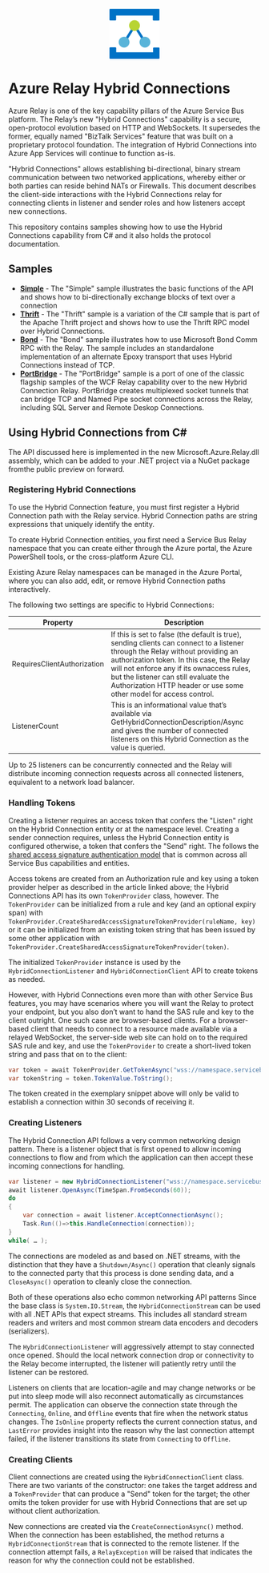 <p align="center">
  <img src="relay.png" alt="Microsoft Azure Relay" width="100"/>
</p>

# Azure Relay Hybrid Connections 

Azure Relay is one of the key capability pillars of the Azure Service Bus
platform. The Relay’s new "Hybrid Connections" capability is a secure,
open-protocol evolution based on HTTP and WebSockets. It supersedes the former,
equally named "BizTalk Services" feature that was built on a proprietary
protocol foundation. The integration of Hybrid Connections into Azure App
Services will continue to function as-is.

"Hybrid Connections" allows establishing bi-directional, binary stream
communication between two networked applications, whereby either or both parties
can reside behind NATs or Firewalls. This document describes the client-side
interactions with the Hybrid Connections relay for connecting clients in
listener and sender roles and how listeners accept new connections.

This repository contains samples showing how to use the Hybrid Connections
capability from C# and it also holds the protocol documentation.

## Samples

- [**Simple**](./samples/simple/README.md) - The "Simple" sample illustrates the basic functions of the API
and shows how to bi-directionally exchange blocks of text over a connection
- [**Thrift**](./samples/thrift/README.md) - The "Thrift" sample is a variation of the C# sample that is 
part of the Apache Thrift project and shows how to use the Thrift RPC model
over Hybrid Connections.
- [**Bond**](./samples/bond/README.md) - The "Bond" sample illustrates how to use Microsoft Bond 
Comm RPC with the Relay. The sample includes an standardalone implementation of 
an alternate Epoxy transport that uses Hybrid Connections instead of TCP.
- [**PortBridge**](./samples/portbridge/README.md) - The "PortBridge" sample is a port of one of the 
classic flagship samples of the WCF Relay capability over to the new Hybrid Connection 
Relay. PortBridge creates multiplexed socket tunnels that can bridge TCP and Named Pipe 
socket connections across the Relay, including SQL Server and Remote Deskop Connections.


## Using Hybrid Connections from C# 

The API discussed here is implemented in the new Microsoft.Azure.Relay.dll
assembly, which can be added to your .NET project via a NuGet package fromthe
public preview on forward.

### Registering Hybrid Connections 

To use the Hybrid Connection feature, you must first register a Hybrid
Connection path with the Relay service. Hybrid Connection paths are string
expressions that uniquely identify the entity. 

To create Hybrid Connection entities, you first need a Service Bus Relay
namespace that you can create either through the Azure portal, the Azure
PowerShell tools, or the cross-platform Azure CLI. 

Existing Azure Relay namespaces can be managed in the Azure Portal, where you
can also add, edit, or remove Hybrid Connection paths interactively. 

The
following two settings are specific to Hybrid Connections: 

| Property                    | Description                          |
|-----------------------------|--------------------------------------|
| RequiresClientAuthorization | If this is set to false (the default is true), sending clients can connect to a listener through the Relay without providing an authorization token. In this case, the Relay will not enforce any if its ownaccess rules, but the listener can still evaluate the Authorization HTTP header or use some other model for access control. |
| ListenerCount               | This is an informational value that’s available via GetHybridConnectionDescription/Async and gives the number of connected listeners on this Hybrid Connection as the value is queried. |

Up to 25 listeners can be concurrently connected and the Relay will distribute
incoming connection requests across all connected listeners, equivalent to a
network load balancer.

### Handling Tokens

Creating a listener requires an access token that confers the "Listen" right on
the Hybrid Connection entity or at the namespace level. Creating a sender
connection requires, unless the Hybrid Connection entity is configured
otherwise, a token that confers the "Send" right. The follows the [shared access
signature authentication
model](https://azure.microsoft.com/documentation/articles/service-bus-shared-access-signature-authentication/)
that is common across all Service Bus capabilities and entities.

Access tokens are created from an Authorization rule and key using a token
provider helper as described in the article linked above; the Hybrid Connections
API has its own ```TokenProvider``` class, however. The ```TokenProvider``` can
be initialized from a rule and key (and an optional expiry span) with
```TokenProvider.CreateSharedAccessSignatureTokenProvider(ruleName, key)``` or
it can be initialized from an existing token string that has been issued by some
other application with ```TokenProvider.CreateSharedAccessSignatureTokenProvider(token)```.

The initialized ```TokenProvider``` instance is used by the ```HybridConnectionListener```
and ```HybridConnectionClient``` API to create tokens as needed. 

However, with Hybrid Connections even more than with other Service Bus features,
you may have scenarios where you will want the Relay to protect your endpoint,
but you also don’t want to hand the SAS rule and key to the client outright. One
such case are browser-based clients. For a browser-based client that needs to
connect to a resource made available via a relayed WebSocket, the server-side
web site can hold on to the required SAS rule and key, and use the ```TokenProvider```
to create a short-lived token string and pass that on to the client: 

``` C#
var token = await TokenProvider.GetTokenAsync("wss://namespace.servicebus.windows.net/$hc/path", TimeSpan.FromSeconds(30)); 
var tokenString = token.TokenValue.ToString(); 
```

The token created in the exemplary snippet above will only be valid to establish
a connection within 30 seconds of receiving it.

### Creating Listeners 

The Hybrid Connection API follows a very common networking design pattern. There
is a listener object that is first opened to allow incoming connections to flow
and from which the application can then accept these incoming connections for
handling. 

``` C#
var listener = new HybridConnectionListener("wss://namespace.servicebus.windows.net/$hc/path", tokenProvider); 
await listener.OpenAsync(TimeSpan.FromSeconds(60)); 
do 
{ 
    var connection = await listener.AcceptConnectionAsync(); 
    Task.Run(()=>this.HandleConnection(connection)); 
} 
while( … ); 
```


The connections are modeled as and based on .NET streams, with
the distinction that they have a ```Shutdown/Async()``` operation that cleanly signals
to the connected party that this process is done sending data, and a
```CloseAsync()``` operation to cleanly close the connection. 

Both of these operations also echo common networking API patterns Since the base
class is ```System.IO.Stream```, the ```HybridConnectionStream``` can be used
with all .NET APIs that expect streams. This includes all standard stream
readers and writers and most common stream data encoders and decoders
(serializers).

The ```HybridConnectionListener``` will
aggressively attempt to stay connected once opened. Should the local network
connection drop or connectivity to the Relay become interrupted, the listener
will patiently retry until the listener can be restored. 

Listeners on clients that are location-agile and may change networks or be put
into sleep mode will also reconnect automatically as circumstances permit. The
application can observe the connection state through the ```Connecting```,
```Online```, and ```Offline``` events that fire when the network status
changes. The ```IsOnline``` property reflects the current connection status, and
```LastError``` provides insight into the reason why the last connection attempt
failed, if the listener transitions its state from ```Connecting``` to ```Offline```.

### Creating Clients 

Client connections are created using the ```HybridConnectionClient``` class.
There are two variants of the constructor: one takes the target address and a
```TokenProvider``` that can produce a "Send" token for the target; the other
omits the token provider for use with Hybrid Connections that are set up without
client authorization.

New connections are created via the ```CreateConnectionAsync()``` method. When
the connection has been established, the method returns a
```HybridConnectionStream``` that is connected to the remote listener. If the
connection attempt fails, a ```RelayException``` will be raised that indicates the
reason for why the connection could not be established.


